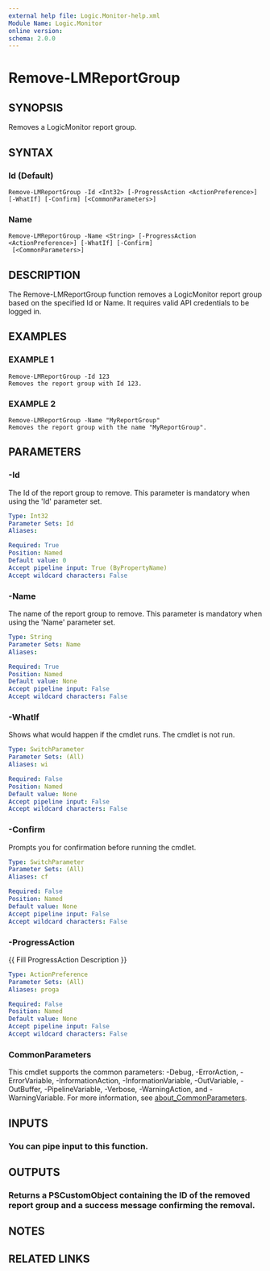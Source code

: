 ```yaml
---
external help file: Logic.Monitor-help.xml
Module Name: Logic.Monitor
online version:
schema: 2.0.0
---
```


# Remove-LMReportGroup

## SYNOPSIS
Removes a LogicMonitor report group.

## SYNTAX

### Id (Default)
```
Remove-LMReportGroup -Id <Int32> [-ProgressAction <ActionPreference>] [-WhatIf] [-Confirm] [<CommonParameters>]
```

### Name
```
Remove-LMReportGroup -Name <String> [-ProgressAction <ActionPreference>] [-WhatIf] [-Confirm]
 [<CommonParameters>]
```

## DESCRIPTION
The Remove-LMReportGroup function removes a LogicMonitor report group based on the specified Id or Name.
It requires valid API credentials to be logged in.

## EXAMPLES

### EXAMPLE 1
```
Remove-LMReportGroup -Id 123
Removes the report group with Id 123.
```

### EXAMPLE 2
```
Remove-LMReportGroup -Name "MyReportGroup"
Removes the report group with the name "MyReportGroup".
```

## PARAMETERS

### -Id
The Id of the report group to remove.
This parameter is mandatory when using the 'Id' parameter set.

```yaml
Type: Int32
Parameter Sets: Id
Aliases:

Required: True
Position: Named
Default value: 0
Accept pipeline input: True (ByPropertyName)
Accept wildcard characters: False
```

### -Name
The name of the report group to remove.
This parameter is mandatory when using the 'Name' parameter set.

```yaml
Type: String
Parameter Sets: Name
Aliases:

Required: True
Position: Named
Default value: None
Accept pipeline input: False
Accept wildcard characters: False
```

### -WhatIf
Shows what would happen if the cmdlet runs.
The cmdlet is not run.

```yaml
Type: SwitchParameter
Parameter Sets: (All)
Aliases: wi

Required: False
Position: Named
Default value: None
Accept pipeline input: False
Accept wildcard characters: False
```

### -Confirm
Prompts you for confirmation before running the cmdlet.

```yaml
Type: SwitchParameter
Parameter Sets: (All)
Aliases: cf

Required: False
Position: Named
Default value: None
Accept pipeline input: False
Accept wildcard characters: False
```

### -ProgressAction
{{ Fill ProgressAction Description }}

```yaml
Type: ActionPreference
Parameter Sets: (All)
Aliases: proga

Required: False
Position: Named
Default value: None
Accept pipeline input: False
Accept wildcard characters: False
```

### CommonParameters
This cmdlet supports the common parameters: -Debug, -ErrorAction, -ErrorVariable, -InformationAction, -InformationVariable, -OutVariable, -OutBuffer, -PipelineVariable, -Verbose, -WarningAction, and -WarningVariable. For more information, see [about_CommonParameters](http://go.microsoft.com/fwlink/?LinkID=113216).

## INPUTS

### You can pipe input to this function.
## OUTPUTS

### Returns a PSCustomObject containing the ID of the removed report group and a success message confirming the removal.
## NOTES

## RELATED LINKS
